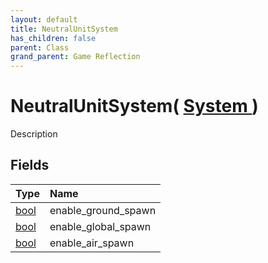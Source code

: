 ```yaml
---
layout: default
title: NeutralUnitSystem
has_children: false
parent: Class
grand_parent: Game Reflection
---
```

# NeutralUnitSystem( [ System ](/docs/game-reflection/classes/system) )
Description 

## Fields

| Type | Name |
|:-------------|:--------------|
| [bool](/docs/game-reflection/components/bool) | enable_ground_spawn |
| [bool](/docs/game-reflection/components/bool) | enable_global_spawn |
| [bool](/docs/game-reflection/components/bool) | enable_air_spawn |

